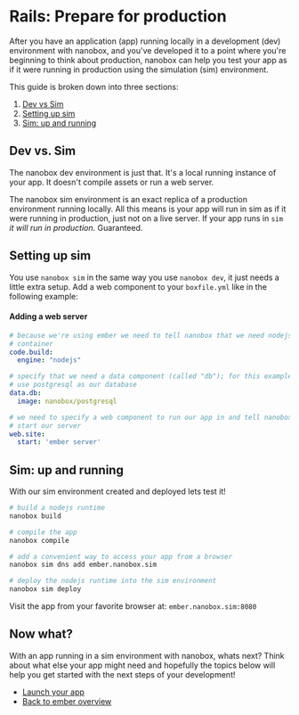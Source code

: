 # Rails: Prepare for production
After you have an application (app) running locally in a development (dev) environment with nanobox, and you've developed it to a point where you're beginning to think about production, nanobox can help you test your app as if it were running in production using the simulation (sim) environment.

This guide is broken down into three sections:

1. [Dev vs Sim](dev-vs-sim)
2. [Setting up sim](setting-up-a-sim-environment)
3. [Sim: up and running](sim-up-and-running)

## Dev vs. Sim
The nanobox dev environment is just that. It's a local running instance of your app. It doesn't compile assets or run a web server.

The nanobox sim environment is an exact replica of a production environment running locally. All this means is your app will run in sim as if it were running in production, just not on a live server. If your app runs in `sim` *it will run in production*. Guaranteed.

## Setting up sim
You use `nanobox sim` in the same way you use `nanobox dev`, it just needs a little extra setup. Add a web component to your `boxfile.yml` like in the following example:

#### Adding a web server
```yaml
# because we're using ember we need to tell nanobox that we need nodejs in our
# container
code.build:
  engine: "nodejs"

# specify that we need a data component (called "db"); for this example we'll
# use postgresql as our database
data.db:
  image: nanobox/postgresql

# we need to specify a web component to run our app in and tell nanobox how to
# start our server
web.site:
  start: 'ember server'
```

## Sim: up and running
With our sim environment created and deployed lets test it!

```bash
# build a nodejs runtime
nanobox build

# compile the app
nanobox compile

# add a convenient way to access your app from a browser
nanobox sim dns add ember.nanobox.sim

# deploy the nodejs runtime into the sim environment
nanobox sim deploy
```

Visit the app from your favorite browser at: `ember.nanobox.sim:8080`

## Now what?
With an app running in a sim environment with nanobox, whats next? Think about what else your app might need and hopefully the topics below will help you get started with the next steps of your development!

* [Launch your app](launch-your-app.html)
* [Back to ember overview](overview.html)

